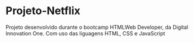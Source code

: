 # Projeto-Netflix
Projeto desenvolvido durante o bootcamp HTMLWeb Developer, da Digital Innovation One.
Com uso das liguagens HTML, CSS e JavaScript
